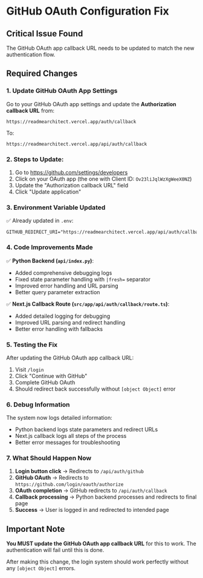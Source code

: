 # GitHub OAuth Configuration Fix

## Critical Issue Found
The GitHub OAuth app callback URL needs to be updated to match the new authentication flow.

## Required Changes

### 1. Update GitHub OAuth App Settings
Go to your GitHub OAuth app settings and update the **Authorization callback URL** from:
```
https://readmearchitect.vercel.app/auth/callback
```

To:
```
https://readmearchitect.vercel.app/api/auth/callback
```

### 2. Steps to Update:
1. Go to https://github.com/settings/developers
2. Click on your OAuth app (the one with Client ID: `Ov23liJqlWzXgWeeX0NZ`)
3. Update the "Authorization callback URL" field
4. Click "Update application"

### 3. Environment Variable Updated
✅ Already updated in `.env`:
```
GITHUB_REDIRECT_URI="https://readmearchitect.vercel.app/api/auth/callback"
```

### 4. Code Improvements Made
✅ **Python Backend (`api/index.py`)**:
- Added comprehensive debugging logs
- Fixed state parameter handling with `|fresh=` separator
- Improved error handling and URL parsing
- Better query parameter extraction

✅ **Next.js Callback Route (`src/app/api/auth/callback/route.ts`)**:
- Added detailed logging for debugging
- Improved URL parsing and redirect handling
- Better error handling with fallbacks

### 5. Testing the Fix
After updating the GitHub OAuth app callback URL:

1. Visit `/login`
2. Click "Continue with GitHub"
3. Complete GitHub OAuth
4. Should redirect back successfully without `[object Object]` error

### 6. Debug Information
The system now logs detailed information:
- Python backend logs state parameters and redirect URLs
- Next.js callback logs all steps of the process
- Better error messages for troubleshooting

### 7. What Should Happen Now
1. **Login button click** → Redirects to `/api/auth/github`
2. **GitHub OAuth** → Redirects to `https://github.com/login/oauth/authorize`
3. **OAuth completion** → GitHub redirects to `/api/auth/callback`
4. **Callback processing** → Python backend processes and redirects to final page
5. **Success** → User is logged in and redirected to intended page

## Important Note
**You MUST update the GitHub OAuth app callback URL** for this to work. The authentication will fail until this is done.

After making this change, the login system should work perfectly without any `[object Object]` errors.